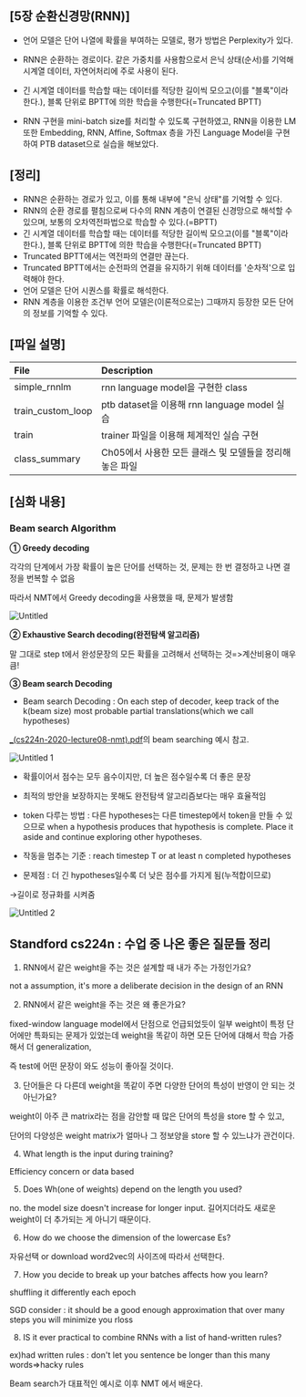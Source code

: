 ## [5장 순환신경망(RNN)]

- 언어 모델은 단어 나열에 확률을 부여하는 모델로, 평가 방법은 Perplexity가 있다.

- RNN은 순환하는 경로이다. 같은 가중치를 사용함으로서 은닉 상태(순서)를 기억해 시계열 데이터, 자연어처리에 주로 사용이 된다.

- 긴 시계열 데이터를 학습할 때는 데이터를 적당한 길이씩 모으고(이를 "블록"이라 한다.), 블록 단위로 BPTT에 의한 학습을 수행한다(=Truncated BPTT)

- RNN 구현을 mini-batch size를 처리할 수 있도록 구현하였고, RNN을 이용한 LM 또한 Embedding, RNN, Affine, Softmax 층을 가진 Language Model을 구현하여 PTB dataset으로 실습을 해보았다.


## [정리]

- RNN은 순환하는 경로가 있고, 이를 통해 내부에 "은닉 상태"를 기억할 수 있다.
- RNN의 순환 경로를 펼침으로써 다수의 RNN 계층이 연결된 신경망으로 해석할 수 있으며, 보통의 오차역전파법으로 학습할 수 있다.(=BPTT)
- 긴 시계열 데이터를 학습할 때는 데이터를 적당한 길이씩 모으고(이를 "블록"이라 한다.), 블록 단위로 BPTT에 의한 학습을 수행한다(=Truncated BPTT)
- Truncated BPTT에서는 역전파의 연결만 끊는다.
- Truncated BPTT에서는 순전파의 연결을 유지하기 위해 데이터를 '순차적'으로 입력해야 한다.
- 언어 모델은 단어 시퀀스를 확률로 해석한다.
- RNN 계층을 이용한 조건부 언어 모델은(이론적으로는) 그때까지 등장한 모든 단어의 정보를 기억할 수 있다.


## [파일 설명]

|File|Description|
|:-- |:-- |
|simple_rnnlm|rnn language model을 구현한 class|
|train_custom_loop|ptb dataset을 이용해 rnn language model 실습|
|train|trainer 파일을 이용해 체계적인 실습 구현|
|class_summary|Ch05에서 사용한 모든 클래스 및 모델들을 정리해 놓은 파일|

## [심화 내용]

### Beam search Algorithm

**① Greedy decoding**

각각의 단계에서 가장 확률이 높은 단어를 선택하는 것, 문제는 한 번 결정하고 나면 결정을 번복할 수 없음

따라서 NMT에서 Greedy decoding을 사용했을 때, 문제가 발생함

![Untitled](https://user-images.githubusercontent.com/55529617/106932431-1364f380-675b-11eb-9f69-bd68c70bf57f.png)

**② Exhaustive Search decoding(완전탐색 알고리즘)**

말 그대로 step t에서 완성문장의 모든 확률을 고려해서 선택하는 것=>계산비용이 매우 큼!

**③ Beam search Decoding**

- Beam search Decoding : On each step of decoder, keep track of the k(beam size) most probable partial translations(which we call hypotheses)

[_(cs224n-2020-lecture08-nmt).pdf](https://github.com/hyehyeonmoon/DL_from_scratch_2/files/5927508/_.cs224n-2020-lecture08-nmt.pdf)의 beam searching 예시 참고.

![Untitled 1](https://user-images.githubusercontent.com/55529617/106932426-1233c680-675b-11eb-9222-e997d665d277.png)

- 확률이어서 점수는 모두 음수이지만, 더 높은 점수일수록 더 좋은 문장
- 최적의 방안을 보장하지는 못해도 완전탐색 알고리즘보다는 매우 효율적임

- <END> token 다루는 방법 : 다른 hypotheses는 다른 timestep에서 <END>token을 만들 수 있으므로 when a hypothesis produces <END> that hypothesis is complete. Place it aside and continue exploring other hypotheses.
- 작동을 멈추는 기준 : reach timestep T or at least n completed hypotheses
- 문제점 : 더 긴 hypotheses일수록 더 낮은 점수를 가지게 됨(누적합이므로)

→길이로 정규화를 시켜줌

![Untitled 2](https://user-images.githubusercontent.com/55529617/106932428-12cc5d00-675b-11eb-99b9-b9a196aff486.png)

## Standford cs224n : 수업 중 나온 좋은 질문들 정리

1. RNN에서 같은 weight을 주는 것은 설계할 때 내가 주는 가정인가요?

not a assumption, it's more a deliberate decision in the design of an RNN

2. RNN에서 같은 weight을 주는 것은 왜 좋은가요?

fixed-window language model에서 단점으로 언급되었듯이 일부 weight이 특정 단어에만 특화되는 문제가 있었는데 weight을 똑같이 하면 모든 단어에 대해서 학습 가증해서 더 generalization,

즉 test에 어떤 문장이 와도 성능이 좋아질 것이다.

3. 단어들은 다 다른데 weight을 똑같이 주면 다양한 단어의 특성이 반영이 안 되는 것 아닌가요?

weight이 아주 큰 matrix라는 점을 감안할 때 많은 단어의 특성을 store 할 수 있고,

단어의 다양성은 weight matrix가 얼마나 그 정보양을 store 할 수 있느냐가 관건이다.

4. What length is the input during training?

Efficiency concern or data based

5. Does Wh(one of weights) depend on the length you used?

no. the model size doesn't increase for longer input. 길어지더라도 새로운 weight이 더 추가되는 게 아니기 때문이다.

6. How do we choose the dimension of the lowercase Es?

자유선택 or download word2vec의 사이즈에 따라서 선택한다.

7. How you decide to break up your batches affects how you learn?

shuffling it differently each epoch

SGD consider : it should be a good enough approximation that over many steps you will minimize you rloss

8. IS it ever practical to combine RNNs with a list of hand-written rules?

ex)had written rules : don't let you sentence be longer than this many words⇒hacky rules

Beam search가 대표적인 예시로 이후 NMT 에서 배운다.

